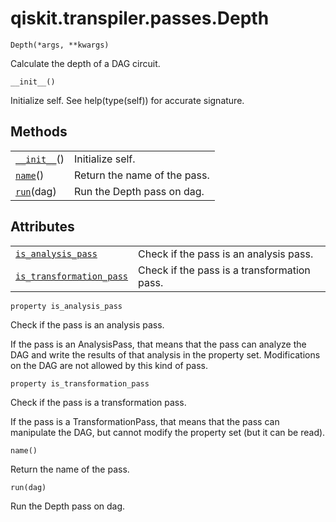 <span id="qiskit-transpiler-passes-depth" />

# qiskit.transpiler.passes.Depth

<span id="undefined" />

`Depth(*args, **kwargs)`

Calculate the depth of a DAG circuit.

<span id="undefined" />

`__init__()`

Initialize self. See help(type(self)) for accurate signature.

## Methods

|                                                                                                    |                              |
| -------------------------------------------------------------------------------------------------- | ---------------------------- |
| [`__init__`](#qiskit.transpiler.passes.Depth.__init__ "qiskit.transpiler.passes.Depth.__init__")() | Initialize self.             |
| [`name`](#qiskit.transpiler.passes.Depth.name "qiskit.transpiler.passes.Depth.name")()             | Return the name of the pass. |
| [`run`](#qiskit.transpiler.passes.Depth.run "qiskit.transpiler.passes.Depth.run")(dag)             | Run the Depth pass on dag.   |

## Attributes

|                                                                                                                                            |                                             |
| ------------------------------------------------------------------------------------------------------------------------------------------ | ------------------------------------------- |
| [`is_analysis_pass`](#qiskit.transpiler.passes.Depth.is_analysis_pass "qiskit.transpiler.passes.Depth.is_analysis_pass")                   | Check if the pass is an analysis pass.      |
| [`is_transformation_pass`](#qiskit.transpiler.passes.Depth.is_transformation_pass "qiskit.transpiler.passes.Depth.is_transformation_pass") | Check if the pass is a transformation pass. |

<span id="undefined" />

`property is_analysis_pass`

Check if the pass is an analysis pass.

If the pass is an AnalysisPass, that means that the pass can analyze the DAG and write the results of that analysis in the property set. Modifications on the DAG are not allowed by this kind of pass.

<span id="undefined" />

`property is_transformation_pass`

Check if the pass is a transformation pass.

If the pass is a TransformationPass, that means that the pass can manipulate the DAG, but cannot modify the property set (but it can be read).

<span id="undefined" />

`name()`

Return the name of the pass.

<span id="undefined" />

`run(dag)`

Run the Depth pass on dag.
